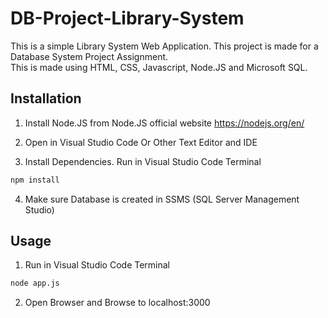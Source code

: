 # DB-Project-Library-System 
This is a simple Library System Web Application. This project is made for a Database System Project Assignment.\
This is made using HTML, CSS, Javascript, Node.JS and Microsoft SQL.

## Installation
1. Install Node.JS from Node.JS official website
https://nodejs.org/en/

2. Open in Visual Studio Code Or Other Text Editor and IDE
 
3. Install Dependencies.
Run in Visual Studio Code Terminal
```bash
npm install
```

4. Make sure Database is created in SSMS (SQL Server Management Studio)

## Usage

1. Run in Visual Studio Code Terminal
```bash
node app.js
```

2. Open Browser and Browse to localhost:3000
